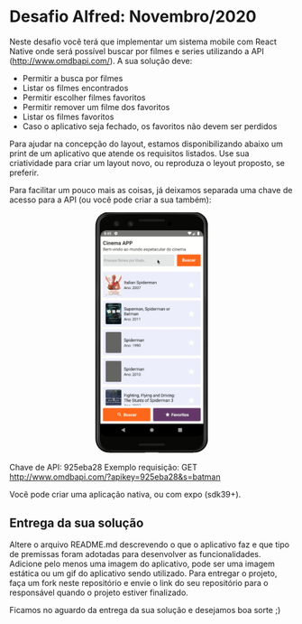 # Desafio Alfred: Novembro/2020 

Neste desafio você terá que implementar um sistema mobile com React Native onde será possível buscar por filmes e series utilizando a API (http://www.omdbapi.com/). A sua solução deve:

- Permitir a busca por filmes
- Listar os filmes encontrados
- Permitir escolher filmes favoritos
- Permitir remover um filme dos favoritos
- Listar os filmes favoritos
- Caso o aplicativo seja fechado, os favoritos não devem ser perdidos

Para ajudar na concepção do layout, estamos disponibilizando abaixo um print de um aplicativo que atende os requisitos listados. Use sua criatividade para criar um layout novo, ou reproduza o leyout proposto, se preferir.

Para facilitar um pouco mais as coisas, já deixamos separada uma chave de acesso para a API (ou você pode criar a sua também):

<p align="center">
  <img src="./cinema-app.gif" alt="cinema-app" width="200px">
</p>

Chave de API: 925eba28
Exemplo requisição: GET http://www.omdbapi.com/?apikey=925eba28&s=batman

Você pode criar uma aplicação nativa, ou com expo (sdk39+).

## Entrega da sua solução
Altere o arquivo README.md descrevendo o que o aplicativo faz e que tipo de premissas foram adotadas para desenvolver as funcionalidades. Adicione pelo menos uma imagem do aplicativo, pode ser uma imagem estática ou um gif do aplicativo sendo utilizado. Para entregar o projeto, faça um fork neste repositório e envie o link do seu repositório para o responsável quando o projeto estiver finalizado.

Ficamos no aguardo da entrega da sua solução e desejamos boa sorte ;)
